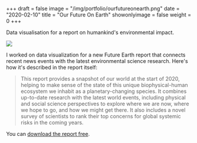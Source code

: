 +++
draft = false
image = "/img/portfolio/ourfutureonearth.png"
date = "2020-02-10"
title = "Our Future On Earth"
showonlyimage = false
weight = 0
+++

Data visualisation for a report on humankind's environmental impact.

<!--more-->

![](/img/portfolio/ourfutureonearth.png)

I worked on data visualization for a new Future Earth report that connects recent news events with the latest environmental science research. Here's how it's described in the report itself:

> This report provides a snapshot of our world at the start of 2020, helping to make sense of the state of this unique biophysical-human ecosystem we inhabit as a planetary-changing species. It combines up-to-date research with the latest world events, including physical and social science perspectives to explore where we are now, where we hope to go, and how we might get there. It also includes a novel survey of scientists to rank their top concerns for global systemic risks in the coming years.
 
You can [download the report free](https://futureearth.org/publications/our-future-on-earth/).